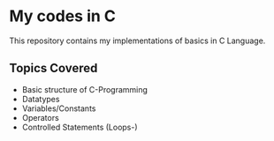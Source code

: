 # My codes in C
This repository contains my implementations of basics in C Language.

## Topics Covered
- Basic structure of C-Programming
- Datatypes
- Variables/Constants
- Operators
- Controlled Statements (Loops-)
